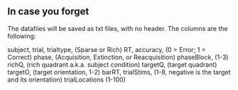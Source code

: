 ## In case you forget

The datafiles will be saved as txt files, with no header.
The columns are the following:

subject,
trial,
trialtype, (Sparse or Rich)
RT,
accuracy, (0 = Error; 1 = Correct)
phase, (Acquisition, Extinction, or Reacquisition)
phaseBlock, (1-3)
richQ, (rich quadrant a.k.a. subject condition)
targetQ, (target quadrant)
targetO, (target orientation, 1-2)
barRT,
trialStims, (1-8, negative is the target and its orientation)
trialLocations (1-100)